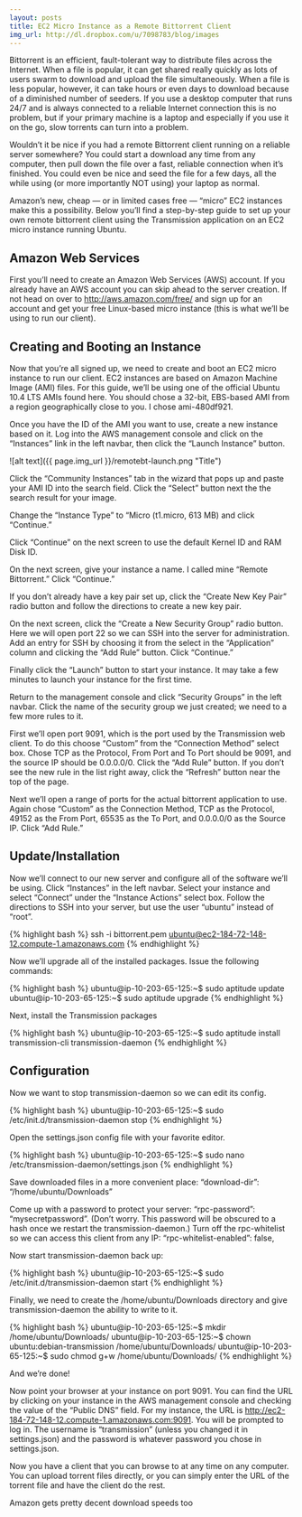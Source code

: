```yaml
---
layout: posts
title: EC2 Micro Instance as a Remote Bittorrent Client
img_url: http://dl.dropbox.com/u/7098783/blog/images
---
```

Bittorrent is an efficient, fault-tolerant way to distribute files across the Internet.  When a file is popular, it can get shared really quickly as lots of users swarm to download and upload the file simultaneously.  When a file is less popular, however, it can take hours or even days to download because of a diminished number of seeders.  If you use a desktop computer that runs 24/7 and is always connected to a reliable Internet connection this is no problem, but if your primary machine is a laptop and especially if you use it on the go, slow torrents can turn into a problem.

Wouldn’t it be nice if you had a remote Bittorrent client running on a reliable server somewhere? You could start a download any time from any computer, then pull down the file over a fast, reliable connection when it’s finished.  You could even be nice and seed the file for a few days, all the while using (or more importantly NOT using) your laptop as normal.

Amazon’s new, cheap — or in limited cases free — “micro” EC2 instances make this a possibility.  Below you’ll find a step-by-step guide to set up your own remote bittorrent client using the Transmission application on an EC2 micro instance running Ubuntu.

Amazon Web Services
-------------------

First you’ll need to create an Amazon Web Services (AWS) account.  If you already have an AWS account you can skip ahead to the server creation.  If not head on over to http://aws.amazon.com/free/ and sign up for an account and get your free Linux-based micro instance (this is what we’ll be using to run our client).

Creating and Booting an Instance
--------------------------------

Now that you’re all signed up, we need to create and boot an EC2 micro instance  to run our client.  EC2 instances are based on Amazon Machine Image (AMI) files.  For this guide, we’ll be using one of the official Ubuntu 10.4 LTS AMIs found here.  You should chose a 32-bit, EBS-based AMI from a region geographically close to you.  I chose ami-480df921.

Once you have the ID of the AMI you want to use, create a new instance based on it.  Log into the AWS management console and click on the “Instances” link in the left navbar, then click the “Launch Instance” button.

![alt text]({{ page.img_url }}/remotebt-launch.png "Title")

Click the “Community Instances” tab in the wizard that pops up and paste your AMI ID into the search field. Click the “Select” button next the the search result for your image.



Change the “Instance Type” to “Micro (t1.micro, 613 MB) and click “Continue.”



Click “Continue” on the next screen to use the default Kernel ID and RAM Disk ID.



On the next screen, give your instance a name.  I called mine “Remote Bittorrent.” Click “Continue.”



If you don’t already have a key pair set up, click the “Create New Key Pair” radio button and follow the directions to create a new key pair.



On the next screen, click the “Create a New Security Group” radio button.  Here we will open port 22 so we can SSH into the server for administration.  Add an entry for SSH by choosing it from the select in the “Application” column and clicking the “Add Rule” button. Click “Continue.”



Finally click the “Launch” button to start your instance. It may take a few minutes to launch your instance for the first time.



Return to the management console and click “Security Groups” in the left navbar.  Click the name of the security group we just created; we need to a few more rules to it.

First we’ll open port 9091, which is the port used by the Transmission web client.  To do this choose “Custom” from the “Connection Method” select box. Chose TCP as the Protocol, From Port and To Port should be 9091, and the source IP should be 0.0.0.0/0.  Click the “Add Rule” button.  If you don’t see the new rule in the list right away, click the “Refresh” button near the top of the page.

Next we’ll open a range of ports for the actual bittorrent application to use.  Again chose “Custom” as the Connection Method, TCP as the Protocol, 49152 as the From Port, 65535 as the To Port, and 0.0.0.0/0 as the Source IP.  Click “Add Rule.”



Update/Installation
-------------------

Now we’ll connect to our new server and configure all of the software we’ll be using.  Click “Instances” in the left navbar.  Select your instance and select “Connect” under the “Instance Actions” select box.  Follow the directions to SSH into your server, but use the user “ubuntu” instead of “root”.

{% highlight bash %}
  ssh -i bittorrent.pem ubuntu@ec2-184-72-148-12.compute-1.amazonaws.com
{% endhighlight %}

Now we’ll upgrade all of the installed packages.  Issue the following commands:

{% highlight bash %}
  ubuntu@ip-10-203-65-125:~$ sudo aptitude update
  ubuntu@ip-10-203-65-125:~$ sudo aptitude upgrade
{% endhighlight %}

Next, install the Transmission packages

{% highlight bash %}
  ubuntu@ip-10-203-65-125:~$ sudo aptitude install transmission-cli transmission-daemon
{% endhighlight %}

Configuration
-------------

Now we want to stop transmission-daemon so we can edit its config.

{% highlight bash %}
  ubuntu@ip-10-203-65-125:~$ sudo /etc/init.d/transmission-daemon stop
{% endhighlight %}

Open the settings.json config file with your favorite editor.

{% highlight bash %}
  ubuntu@ip-10-203-65-125:~$ sudo nano /etc/transmission-daemon/settings.json
{% endhighlight %}

Save downloaded files in a more convenient place: “download-dir”: “/home/ubuntu/Downloads”

Come up with a password to protect your server: “rpc-password”: “mysecretpassword”.  (Don’t worry. This password will be obscured to a hash once we restart the transmission-daemon.)
Turn off the rpc-whitelist so we can access this client from any IP: “rpc-whitelist-enabled”: false,

Now start transmission-daemon back up:

{% highlight bash %}
  ubuntu@ip-10-203-65-125:~$ sudo /etc/init.d/transmission-daemon start
{% endhighlight %}

Finally, we need to create the /home/ubuntu/Downloads directory and give transmission-daemon the ability to write to it.

{% highlight bash %}
  ubuntu@ip-10-203-65-125:~$ mkdir /home/ubuntu/Downloads/
  ubuntu@ip-10-203-65-125:~$ chown ubuntu:debian-transmission /home/ubuntu/Downloads/
  ubuntu@ip-10-203-65-125:~$ sudo chmod g+w /home/ubuntu/Downloads/
{% endhighlight %}

And we’re done!

Now point your browser at your instance on port 9091.  You can find the URL by clicking on your instance in the AWS management console and checking the value of the “Public DNS” field.  For my instance, the URL is http://ec2-184-72-148-12.compute-1.amazonaws.com:9091. You will be prompted to log in.  The username is “transmission” (unless you changed it in settings.json) and the password is whatever password you chose in settings.json.



Now you have a client that you can browse to at any time on any computer.  You can upload torrent files directly, or you can simply enter the URL of the torrent file and have the client do the rest.



Amazon gets pretty decent download speeds too 


